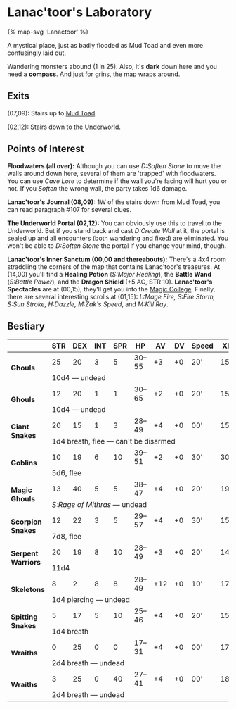# Lanac'toor's Laboratory

{% map-svg 'Lanactoor' %}

A mystical place, just as badly flooded as Mud Toad and even more confusingly laid out.

Wandering monsters abound (1 in 25). Also, it's **dark** down here and you need a **compass**. And just for grins, the map wraps around.

## Exits

(07,09): Stairs up to [Mud Toad](/dragon-wars/maps/mud-toad).

(02,12): Stairs down to the [Underworld](/dragon-wars/maps/magan-underworld).

## Points of Interest

**Floodwaters (all over):** Although you can use *D:Soften Stone* to move the walls around down here, several of them are 'trapped' with floodwaters. You can use *Cave Lore* to determine if the wall you're facing will hurt you or not. If you *Soften* the wrong wall, the party takes 1d6 damage.

**Lanac'toor's Journal (08,09):** 1W of the stairs down from Mud Toad, you can read paragraph #107 for several clues.

**The Underworld Portal (02,12):** You can obviously use this to travel to the Underworld. But if you stand back and cast *D:Create Wall* at it, the portal is sealed up and all encounters (both wandering and fixed) are eliminated. You won't be able to *D:Soften Stone* the portal if you change your mind, though.

**Lanac'toor's Inner Sanctum (00,00 and thereabouts):** There's a 4x4 room straddling the corners of the map that contains Lanac'toor's treasures. At (14,00) you'll find a **Healing Potion** (*S:Major Healing*), the **Battle Wand** (*S:Battle Power*), and the **Dragon Shield** (+5 AC, STR 10). **Lanac'toor's Spectacles** are at (00,15); they'll get you into the [Magic College](/dragon-wars/maps/magic-college). Finally, there are several interesting scrolls at (01,15): *L:Mage Fire, S:Fire Storm, S:Sun Stroke, H:Dazzle, M:Zak's Speed*, and *M:Kill Ray*.

## Bestiary

<table>
  <thead>
    <tr>
      <th></th>
      <th>STR</th>
      <th>DEX</th>
      <th>INT</th>
      <th>SPR</th>
      <th>HP</th>
      <th>AV</th>
      <th>DV</th>
      <th>Speed</th>
      <th>XP</th>
    </tr>
  </thead>
  <tbody>
    <tr>
      <td rowspan=2><b>Ghouls</b></td>
      <td class="c">25</td>
      <td class="c">20</td>
      <td class="c">3</td>
      <td class="c">5</td>
      <td class="c">30&ndash;55</td>
      <td class="c">+3</td>
      <td class="c">+0</td>
      <td class="c">20'</td>
      <td class="c">150</td>
    </tr><tr>
      <td colspan=9>10d4 — undead</td>
    </tr><tr>
      <td rowspan=2><b>Ghouls</b></td>
      <td class="c">12</td>
      <td class="c">20</td>
      <td class="c">1</td>
      <td class="c">1</td>
      <td class="c">30&ndash;65</td>
      <td class="c">+2</td>
      <td class="c">+0</td>
      <td class="c">20'</td>
      <td class="c">150</td>
    </tr><tr>
      <td colspan=9>10d4 — undead</td>
    </tr><tr>
      <td rowspan=2><b>Giant Snakes</b></td>
      <td class="c">20</td>
      <td class="c">15</td>
      <td class="c">1</td>
      <td class="c">3</td>
      <td class="c">28&ndash;49</td>
      <td class="c">+4</td>
      <td class="c">+0</td>
      <td class="c">00'</td>
      <td class="c">150</td>
    </tr><tr>
      <td colspan=9>1d4 breath, flee — can't be disarmed</td>
    </tr><tr>
      <td rowspan=2><b>Goblins</b></td>
      <td class="c">10</td>
      <td class="c">19</td>
      <td class="c">6</td>
      <td class="c">10</td>
      <td class="c">39&ndash;51</td>
      <td class="c">+2</td>
      <td class="c">+0</td>
      <td class="c">30'</td>
      <td class="c">30</td>
    </tr><tr>
      <td colspan=9>5d6, flee</td>
    </tr><tr>
      <td rowspan=2><b>Magic Ghouls</b></td>
      <td class="c">13</td>
      <td class="c">40</td>
      <td class="c">5</td>
      <td class="c">5</td>
      <td class="c">38&ndash;47</td>
      <td class="c">+4</td>
      <td class="c">+0</td>
      <td class="c">20'</td>
      <td class="c">190</td>
    </tr><tr>
      <td colspan=9><i>S:Rage of Mithras</i> — undead</td>
    </tr><tr>
      <td rowspan=2><b>Scorpion Snakes</b></td>
      <td class="c">12</td>
      <td class="c">22</td>
      <td class="c">3</td>
      <td class="c">5</td>
      <td class="c">29&ndash;57</td>
      <td class="c">+4</td>
      <td class="c">+0</td>
      <td class="c">30'</td>
      <td class="c">150</td>
    </tr><tr>
      <td colspan=9>7d8, flee</td>
    </tr><tr>
      <td rowspan=2><b>Serpent Warriors</b></td>
      <td class="c">20</td>
      <td class="c">19</td>
      <td class="c">8</td>
      <td class="c">10</td>
      <td class="c">28&ndash;49</td>
      <td class="c">+3</td>
      <td class="c">+0</td>
      <td class="c">20'</td>
      <td class="c">140</td>
    </tr><tr>
      <td colspan=9>11d4</td>
    </tr><tr>
      <td rowspan=2><b>Skeletons</b></td>
      <td class="c">8</td>
      <td class="c">2</td>
      <td class="c">8</td>
      <td class="c">8</td>
      <td class="c">28&ndash;49</td>
      <td class="c">+12</td>
      <td class="c">+0</td>
      <td class="c">10'</td>
      <td class="c">170</td>
    </tr><tr>
      <td colspan=9>1d4 piercing — undead</td>
    </tr><tr>
      <td rowspan=2><b>Spitting Snakes</b></td>
      <td class="c">5</td>
      <td class="c">17</td>
      <td class="c">5</td>
      <td class="c">10</td>
      <td class="c">25&ndash;46</td>
      <td class="c">+4</td>
      <td class="c">+0</td>
      <td class="c">20'</td>
      <td class="c">150</td>
    </tr><tr>
      <td colspan=9>1d4 breath</td>
    </tr><tr>
      <td rowspan=2><b>Wraiths</b></td>
      <td class="c">0</td>
      <td class="c">25</td>
      <td class="c">0</td>
      <td class="c">0</td>
      <td class="c">17&ndash;31</td>
      <td class="c">+4</td>
      <td class="c">+0</td>
      <td class="c">00'</td>
      <td class="c">170</td>
    </tr><tr>
      <td colspan=9>2d4 breath — undead</td>
    </tr><tr>
      <td rowspan=2><b>Wraiths</b></td>
      <td class="c">3</td>
      <td class="c">25</td>
      <td class="c">0</td>
      <td class="c">40</td>
      <td class="c">27&ndash;41</td>
      <td class="c">+4</td>
      <td class="c">+0</td>
      <td class="c">00'</td>
      <td class="c">180</td>
    </tr><tr>
      <td colspan=9>2d4 breath — undead</td>
    </tr>
  </tbody>
</table>


